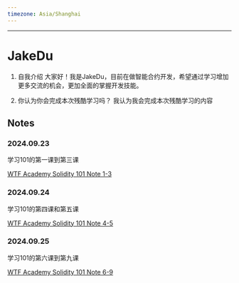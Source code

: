 ```yaml
---
timezone: Asia/Shanghai
---
```


---

# JakeDu

1. 自我介绍
  大家好！我是JakeDu，目前在做智能合约开发，希望通过学习增加更多交流的机会，更加全面的掌握开发技能。

2. 你认为你会完成本次残酷学习吗？
  我认为我会完成本次残酷学习的内容

## Notes

<!-- Content_START -->

### 2024.09.23

学习101的第一课到第三课

[WTF Academy Solidity 101 Note 1-3](/content/JakeDu/01.md)

### 2024.09.24
学习101的第四课和第五课

[WTF Academy Solidity 101 Note 4-5](/content/JakeDu/02.md)

### 2024.09.25

学习101的第六课到第九课

[WTF Academy Solidity 101 Note 6-9](/content/JakeDu/03.md)

<!-- Content_END -->
